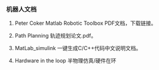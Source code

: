### 机器人文档 

1. Peter Coker Matlab Robotic Toolbox PDF文档，下载链接。

2. Path Planning 轨迹规划论文.pdf。

3. MatLab_simulink 一键生成C/C++代码中文说明文档。

4. Hardware in the loop 半物理仿真/硬件在环
